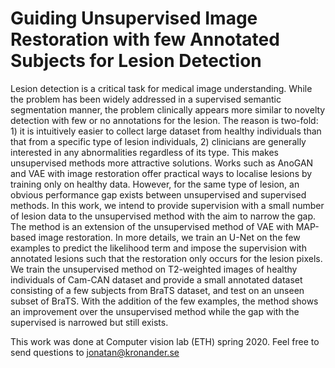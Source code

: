 # Guiding Unsupervised Image Restoration with few Annotated Subjects for Lesion Detection

Lesion detection is a critical task for medical image understanding. While the problem has been widely addressed in a supervised semantic segmentation manner, the problem clinically appears more similar to novelty detection with few or no annotations for the lesion. The reason is two-fold: 1) it is intuitively easier to collect large dataset from healthy individuals than that from a specific type of lesion individuals, 2) clinicians are generally interested in any abnormalities regardless of its type. This makes unsupervised methods more attractive solutions. Works such as AnoGAN and VAE with image restoration offer practical ways to localise lesions by training only on healthy data. However, for the same type of lesion, an obvious performance gap exists between unsupervised and supervised methods. In this work, we intend to provide supervision with a small number of lesion data to the unsupervised method with the aim to narrow the gap. The method is an extension of the unsupervised method of VAE with MAP-based image restoration. In more details, we train an U-Net on the few examples to predict the likelihood term and impose the supervision with annotated lesions such that the restoration only occurs for the lesion pixels. We train the unsupervised method on T2-weighted images of healthy individuals of Cam-CAN dataset and provide a small annotated dataset consisting of a few subjects from BraTS dataset, and test on an unseen subset of BraTS. With the addition of the few examples, the method shows an improvement over the unsupervised method while the gap with the supervised is narrowed but still exists.

This work was done at Computer vision lab (ETH) spring 2020. Feel free to send questions to jonatan@kronander.se
